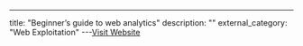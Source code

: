 ---
title: "Beginner’s guide to web analytics"
description: ""
external_category: "Web Exploitation"
---[Visit Website](https://engineering.upgrad.com/beginners-guide-to-analytics-c8ce3e92fa42)

